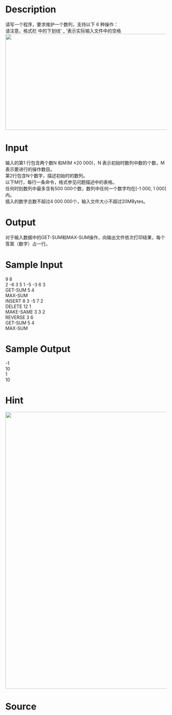 
# Description

<div class="content"><div>请写一个程序，要求维护一个数列，支持以下 6 种操作：</div>
<div>请注意，格式栏 中的下划线‘ _ ’表示实际输入文件中的空格</div>
<div><img src="source/bzoj/1500/img/aHR0cHM6Ly9seWRzeS5jb20vSnVkZ2VPbmxpbmUvdXBsb2FkLzIwMTgwMi8xMTEoMikucG5n.png" width="594" height="299" alt=""/></div></div>

# Input

<div class="content"><p>输入的第1 行包含两个数N 和M(M ≤20 000)，N 表示初始时数列中数的个数，M表示要进行的操作数目。<br/>
第2行包含N个数字，描述初始时的数列。<br/>
以下M行，每行一条命令，格式参见问题描述中的表格。<br/>
任何时刻数列中最多含有500 000个数，数列中任何一个数字均在[-1 000, 1 000]内。<br/>
插入的数字总数不超过4 000 000个，输入文件大小不超过20MBytes。</p></div>

# Output

<div class="content"><p>对于输入数据中的GET-SUM和MAX-SUM操作，向输出文件依次打印结果，每个答案（数字）占一行。</p></div>

# Sample Input

<div class="content"><span class="sampledata">9 8<br/>
2 -6 3 5 1 -5 -3 6 3<br/>
GET-SUM 5 4<br/>
MAX-SUM<br/>
INSERT 8 3 -5 7 2<br/>
DELETE 12 1<br/>
MAKE-SAME 3 3 2<br/>
REVERSE 3 6<br/>
GET-SUM 5 4<br/>
MAX-SUM</span></div>

# Sample Output

<div class="content"><span class="sampledata">-1<br/>
10<br/>
1<br/>
10</span></div>

# Hint

<div class="content"><p></p><p><img src="source/bzoj/1500/img/aHR0cHM6Ly9seWRzeS5jb20vSnVkZ2VPbmxpbmUvdXBsb2FkLzIwMTgwMi8yMigxKS5wbmc=.png" width="569" height="861" alt=""/></p><p></p></div>

# Source

<div class="content"><p><a href="problemset.php?search="></a></p></div>

